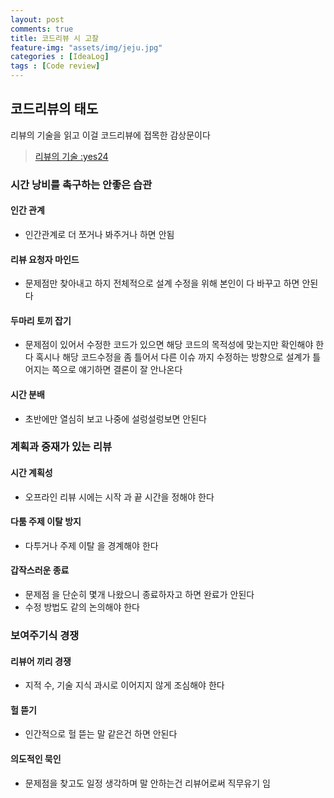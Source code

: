 ```yaml
---
layout: post
comments: true
title: 코드리뷰 시 고찰
feature-img: "assets/img/jeju.jpg"
categories : [IdeaLog]
tags : [Code review]
---
```

## 코드리뷰의 태도

리뷰의 기술을 읽고 이걸 코드리뷰에 접목한 감상문이다

> [리뷰의 기술 :yes24](http://www.yes24.com/Product/Goods/13267874)

### 시간 낭비를 촉구하는 안좋은 습관

#### 인간 관계

 - 인간관계로 더 쪼거나 봐주거나 하면 안됨

#### 리뷰 요청자 마인드
 
 - 문제점만 찾아내고 하지 전체적으로 설계 수정을 위해 본인이 다 바꾸고 하면 안된다

#### 두마리 토끼 잡기

 - 문제점이 있어서 수정한 코드가 있으면 해당 코드의 목적성에 맞는지만 확인해야 한다 혹시나 해당 코드수정을 좀 틀어서 다른 이슈 까지 수정하는 방향으로 설계가 틀어지는 쪽으로 얘기하면 결론이 잘 안나온다

#### 시간 분배

 - 초반에만 열심히 보고 나중에 설렁설렁보면 안된다

### 계획과 중재가 있는 리뷰

#### 시간 계획성

- 오프라인 리뷰 시에는 시작 과 끝 시간을 정해야 한다

#### 다툼 주제 이탈 방지

- 다투거나 주제 이탈 을 경계해야 한다

#### 갑작스러운 종료

- 문제점 을 단순히 몇개 나왔으니 종료하자고 하면 완료가 안된다
- 수정 방법도 같의 논의해야 한다

### 보여주기식 경쟁

#### 리뷰어 끼리 경쟁

- 지적 수, 기술 지식 과시로 이어지지 않게 조심해야 한다

#### 헐 뜯기

- 인간적으로 헐 뜯는 말 같은건 하면 안된다

#### 의도적인 묵인

- 문제점을 찾고도 일정 생각하며 말 안하는건 리뷰어로써 직무유기 임


